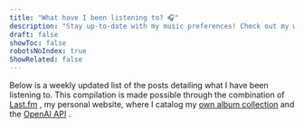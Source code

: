 ```yaml
---
title: "What have I been listening to? 🎧"
description: "Stay up-to-date with my music preferences! Check out my weekly playlist on @lastfm and my personal album collection on my website."
draft: false
showToc: false
robotsNoIndex: true
ShowRelated: false
---
```


Below is a weekly updated list of the posts detailing what I have been listening to. This compilation is made possible through the combination of [Last.fm](https://www.last.fm/user/russmckendrick) , my personal website, where I catalog my [own album collection](https://www.russ.fm) and the [OpenAI API](https://platform.openai.com/docs/introduction) .